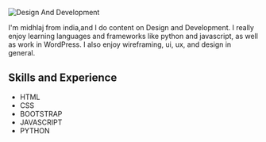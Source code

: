 ![Design And Development]([https://github.com/MidhlajRahman/MidhlajRahman/blob/master/freeCamp.jpg](https://media.licdn.com/dms/image/D5616AQHbbhxHkd50Dg/profile-displaybackgroundimage-shrink_350_1400/0/1684510666493?e=1690416000&v=beta&t=3p-oSC9Fi4jnRiT1VYJ-ADuqH8L8ASUOBsxW-v9_-qw))

I'm midhlaj from india,and I do content on Design and Development. I really enjoy learning languages and frameworks like python and javascript, as well as work in WordPress. I also enjoy wireframing, ui, ux, and design in general.

## Skills and Experience

* HTML
* CSS
* BOOTSTRAP
* JAVASCRIPT
* PYTHON
